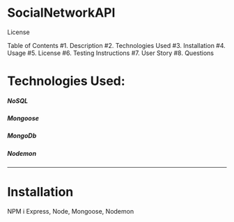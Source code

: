 # SocialNetworkAPI
License

Table of Contents
#1. Description
#2. Technologies Used
#3. Installation
#4. Usage
#5. License
#6. Testing Instructions
#7. User Story
#8. Questions


# Technologies Used:
##### NoSQL
##### Mongoose
##### MongoDb
##### Nodemon
#####
--------
# Installation
NPM i Express, Node, Mongoose, Nodemon
